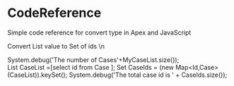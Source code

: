# CodeReference
Simple code reference for convert type in Apex and JavaScript

Convert List value to Set of ids \n
 
 System.debug('The number of Cases'+MyCaseList.size());    
    List<Case> CaseList =[select id from Case ];
    Set<Id> CaseIds = (new Map<Id,Case>(CaseList)).keySet();
    System.debug('The total case id is ' + CaseIds.size());
